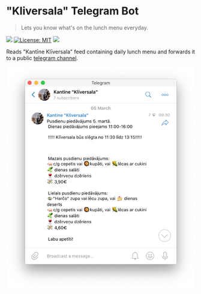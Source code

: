 # "Kliversala" Telegram Bot
> Lets you know what's on the lunch menu everyday.

![](https://github.com/aldis-ameriks/kliversala-bot/workflows/build-test-release/badge.svg?branch=master)
[![License: MIT](https://img.shields.io/badge/License-MIT-yellow.svg)](https://opensource.org/licenses/MIT)
[![](https://img.shields.io/badge/telegram%20channel-t.me%2Fkliversala-blueviolet)](https://t.me/kliversala)

Reads "Kantīne Klīversala" feed containing daily lunch menu and forwards it to a public [telegram channel](https://t.me/kliversala).

<p align="center">
  <img src="bot.png" width="668">
</p>
